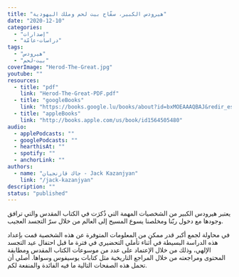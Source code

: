 ```yaml
---
title: "هيرودس الكبير، سفّاح بيت لحم وملك اليهودية"
date: "2020-12-10"
categories:
  - "إصدارات"
  - "دراسات-عامّة"
tags:
  - "هيرودس"
  - "بيت-لحم"
coverImage: "Herod-The-Great.jpg"
youtube: ""
resources:
  - title: "pdf"
    link: "Herod-The-Great-PDF.pdf"
  - title: "googleBooks"
    link: "https://books.google.lu/books/about?id=bxMOEAAAQBAJ&redir_esc=y"
  - title: "appleBooks"
    link: "http://books.apple.com/us/book/id1564505480"
audio:
  - applePodcasts: ""
  - googlePodcasts: ""
  - hearthisAt: ""
  - spotify: ""
  - anchorLink: ""
authors:
  - name: "جاك قازنجيان - Jack Kazanjyan"
    link: "/jack-kazanjyan"
description: ""
status: "published"
---
```


يعتبر هيرودس الكبير من الشخصيات المهمة التي ذُكرَت في الكتاب المقدس والتي ترافق وجودها مع دخول ربّنا ومخلصنا يسوع المسيح إلى العالم من خلال سرّ التجسد العجيب.

في محاولة لجمع أكبر قدر ممكن من المعلومات المتوفرة عن هذه الشخصية قمت بإعداد هذه الدراسة البسيطة في أثناء تأملي التحضيري في فترة ما قبل احتفال عيد التجسد الإلهي، وذلك من خلال الإعتماد على عدد من موسوعات الكتاب المقدس ومطابقة المحتوى ومراجعته من خلال المراجع التاريخية مثل كتابات يوسيفوس وسواها. أصلي أن تحمل هذه الصفحات التالية ما فيه الفائدة والمنفعة لكم.
